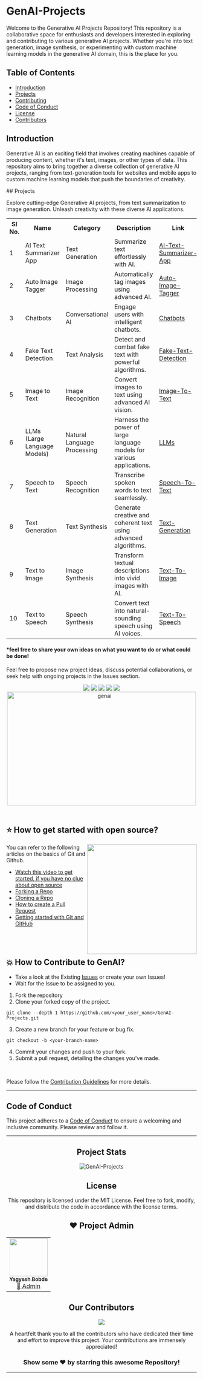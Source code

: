 # GenAI-Projects
Welcome to the Generative AI Projects Repository! This repository is a collaborative space for enthusiasts and developers interested in exploring and contributing to various generative AI projects. Whether you're into text generation, image synthesis, or experimenting with custom machine learning models in the generative AI domain, this is the place for you.
<br>

## Table of Contents
- [Introduction](https://github.com/yagyesh-bobde/GenAI-Projects#introduction)
- [Projects](https://github.com/yagyesh-bobde/GenAI-Projects#projects)
- [Contributing](https://github.com/yagyesh-bobde/GenAI-Projects#-how-to-contribute-to-genai)
- [Code of Conduct](https://github.com/yagyesh-bobde/GenAI-Projects#codeofconduct)
- [License](https://github.com/yagyesh-bobde/GenAI-Projects#license)
- [Contributors](https://github.com/yagyesh-bobde/GenAI-Projects#our-contributors)

<div id="introduction"></div>

## Introduction
Generative AI is an exciting field that involves creating machines capable of producing content, whether it's text, images, or other types of data. This repository aims to bring together a diverse collection of generative AI projects, ranging from text-generation tools for websites and mobile apps to custom machine learning models that push the boundaries of creativity.


<div id="projects"></div>
## Projects

Explore cutting-edge Generative AI projects, from text summarization to image generation. Unleash creativity with these diverse AI applications.

<table>
  <tr>
    <th>Sl No.</th>
    <th>Name</th>
    <th>Category</th>
    <th>Description</th>
    <th>Link</th>
  </tr>
  <tr>
    <td>1</td>
    <td>AI Text Summarizer App</td>
    <td>Text Generation</td>
    <td>Summarize text effortlessly with AI.</td>
    <td><a href="https://github.com/yagyesh-bobde/GenAI-Projects/tree/main/AI-Text-Summarizer-App">AI-Text-Summarizer-App</a></td>
  </tr>
  <tr>
    <td>2</td>
    <td>Auto Image Tagger</td>
    <td>Image Processing</td>
    <td>Automatically tag images using advanced AI.</td>
    <td><a href="https://github.com/yagyesh-bobde/GenAI-Projects/tree/main/Auto-Image-Tagger">Auto-Image-Tagger</a></td>
  </tr>
  <tr>
    <td>3</td>
    <td>Chatbots</td>
    <td>Conversational AI</td>
    <td>Engage users with intelligent chatbots.</td>
    <td><a href="https://github.com/yagyesh-bobde/GenAI-Projects/tree/main/Chatbots">Chatbots</a></td>
  </tr>
  <tr>
    <td>4</td>
    <td>Fake Text Detection</td>
    <td>Text Analysis</td>
    <td>Detect and combat fake text with powerful algorithms.</td>
    <td><a href="https://github.com/yagyesh-bobde/GenAI-Projects/tree/main/Fake-Text-Detection">Fake-Text-Detection</a></td>
  </tr>
  <tr>
    <td>5</td>
    <td>Image to Text</td>
    <td>Image Recognition</td>
    <td>Convert images to text using advanced AI vision.</td>
    <td><a href="https://github.com/yagyesh-bobde/GenAI-Projects/tree/main/Image-To-Text">Image-To-Text</a></td>
  </tr>
  <tr>
    <td>6</td>
    <td>LLMs (Large Language Models)</td>
    <td>Natural Language Processing</td>
    <td>Harness the power of large language models for various applications.</td>
    <td><a href="https://github.com/yagyesh-bobde/GenAI-Projects/tree/main/LLMs">LLMs</a></td>
  </tr>
  <tr>
    <td>7</td>
    <td>Speech to Text</td>
    <td>Speech Recognition</td>
    <td>Transcribe spoken words to text seamlessly.</td>
    <td><a href="https://github.com/yagyesh-bobde/GenAI-Projects/tree/main/Speech-To-Text">Speech-To-Text</a></td>
  </tr>
  <tr>
    <td>8</td>
    <td>Text Generation</td>
    <td>Text Synthesis</td>
    <td>Generate creative and coherent text using advanced algorithms.</td>
    <td><a href="https://github.com/yagyesh-bobde/GenAI-Projects/tree/main/Text-Generation">Text-Generation</a></td>
  </tr>
  <tr>
    <td>9</td>
    <td>Text to Image</td>
    <td>Image Synthesis</td>
    <td>Transform textual descriptions into vivid images with AI.</td>
    <td><a href="https://github.com/yagyesh-bobde/GenAI-Projects/tree/main/Text-To-Image">Text-To-Image</a></td>
  </tr>
  <tr>
    <td>10</td>
    <td>Text to Speech</td>
    <td>Speech Synthesis</td>
    <td>Convert text into natural-sounding speech using AI voices.</td>
    <td><a href="https://github.com/yagyesh-bobde/GenAI-Projects/tree/main/Text-To-Speech">Text-To-Speech</a></td>
  </tr>
</table>



#### *feel free to share your own ideas on what you want to do or what could be done!

Feel free to propose new project ideas, discuss potential collaborations, or seek help with ongoing projects in the Issues section.
<div align="center">
<a href="https://github.com/akshitagupta15june/Face-X/issues"><img src="https://img.shields.io/github/issues/yagyesh-bobde/GenAI-Projects"></a>
<a href="https://github.com/akshitagupta15june/Face-X/pulls"><img src="https://img.shields.io/github/issues-pr/yagyesh-bobde/GenAI-Projects"></a>
<a href="https://github.com/akshitagupta15june/Face-X/network/members"><img src="https://img.shields.io/github/forks/yagyesh-bobde/GenAI-Projects"></a>
<a href="https://github.com/akshitagupta15june/Face-X/stargazers"><img src="https://img.shields.io/github/stars/yagyesh-bobde/GenAI-Projects"></a>
<a href="https://github.com/akshitagupta15june/Face-X/blob/master/LICENSE"><img src="https://img.shields.io/github/license/yagyesh-bobde/GenAI-Projects"></a>
<br>

<img alt="genai" src="https://images.unsplash.com/photo-1677756119517-756a188d2d94?q=80&w=2050&auto=format&fit=crop&ixlib=rb-4.0.3&ixid=M3wxMjA3fDB8MHxwaG90by1wYWdlfHx8fGVufDB8fHx8fA%3D%3D" width=500 height=300>
<br>

<div align="left" style="margin-top:50px;">

## ⭐ How to get started with open source?
<img src="https://github.com/Vi1234sh12/Face-X/blob/master/.github/Assests/isometric.png" height="290px" align="right"/>

You can refer to the following articles on the basics of Git and Github.

- [Watch this video to get started, if you have no clue about open source](https://youtu.be/SYtPC9tHYyQ)
- [Forking a Repo](https://help.github.com/en/github/getting-started-with-github/fork-a-repo)
- [Cloning a Repo](https://help.github.com/en/desktop/contributing-to-projects/creating-a-pull-request)
- [How to create a Pull Request](https://opensource.com/article/19/7/create-pull-request-github)
- [Getting started with Git and GitHub](https://towardsdatascience.com/getting-started-with-git-and-github-6fcd0f2d4ac6)
<br>

</div>

<div align="left" style="margin-top:50px;">



<div id="contributing" ></div>


## 💥 How to Contribute to GenAI?

- Take a look at the Existing [Issues](https://github.com/yagyesh-bobde/GenAI-Projects/issues) or create your own Issues!
- Wait for the Issue to be assigned to you.
1. Fork the repository
2. Clone your forked copy of the project.

```
git clone --depth 1 https://github.com/<your_user_name>/GenAI-Projects.git

```
3. Create a new branch for your feature or bug fix.
```
git checkout -b <your-branch-name>
```
4. Commit your changes and push to your fork.
5. Submit a pull request, detailing the changes you've made.

<br>

Please follow the [Contribution Guidelines](./CONTRIBUTING.md) for more details.   <br>

<div id="codeofconduct"></div>

<hr>

## Code of Conduct
This project adheres to a [Code of Conduct](./CODE_OF_CONDUCT.md) to ensure a welcoming and inclusive community. Please review and follow it.
</div>

<hr>


<div id="stats"></div>

## Project Stats
![GenAI-Projects](https://repobeats.axiom.co/api/embed/41a2389301fb832b3269959625ec958d06b884f8.svg "Repobeats analytics image")


<div id="license"></div>

## License
This repository is licensed under the MIT License. Feel free to fork, modify, and distribute the code in accordance with the license terms.

## ❤️ Project Admin

<table>
	<tr>
		<td align="center">
			<a href="https://github.com/yagyesh-bobde">
				<img src="https://avatars0.githubusercontent.com/yagyesh-bobde" width="100px" alt="" />
				<br /> <sub><b>Yagyesh Bobde</b></sub>
			</a>
			<br /> <a href="https://github.com/akshitagupta15june"> 
		👑 Admin
	    </a>
		</td>
	</tr>
</table>

## Our Contributors

<a href="https://github.com/yagyesh-bobde/GenAI-Projects/graphs/contributors"><img src="https://contrib.rocks/image?repo=yagyesh-bobde/GenAI-Projects" /></a>

A heartfelt thank you to all the contributors who have dedicated their time and effort to improve this project. Your contributions are immensely appreciated!

### Show some ❤️ by starring this awesome Repository!

</div>

<!-- ------------------------------------------------------------------------------------------------------------------------------------------------------------------ -->
<!-- ------------------------------------------------------------------------------------------------------------------------------------------------------------------ -->
<hr>
</div>

<div id="Bottom"></div>

